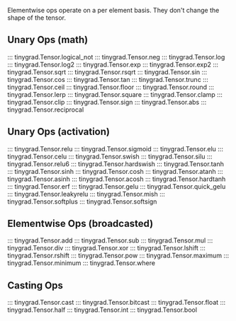 Elementwise ops operate on a per element basis. They don't change the shape of the tensor.

## Unary Ops (math)

::: tinygrad.Tensor.logical_not
::: tinygrad.Tensor.neg
::: tinygrad.Tensor.log
::: tinygrad.Tensor.log2
::: tinygrad.Tensor.exp
::: tinygrad.Tensor.exp2
::: tinygrad.Tensor.sqrt
::: tinygrad.Tensor.rsqrt
::: tinygrad.Tensor.sin
::: tinygrad.Tensor.cos
::: tinygrad.Tensor.tan
::: tinygrad.Tensor.trunc
::: tinygrad.Tensor.ceil
::: tinygrad.Tensor.floor
::: tinygrad.Tensor.round
::: tinygrad.Tensor.lerp
::: tinygrad.Tensor.square
::: tinygrad.Tensor.clamp
::: tinygrad.Tensor.clip
::: tinygrad.Tensor.sign
::: tinygrad.Tensor.abs
::: tinygrad.Tensor.reciprocal

## Unary Ops (activation)

::: tinygrad.Tensor.relu
::: tinygrad.Tensor.sigmoid
::: tinygrad.Tensor.elu
::: tinygrad.Tensor.celu
::: tinygrad.Tensor.swish
::: tinygrad.Tensor.silu
::: tinygrad.Tensor.relu6
::: tinygrad.Tensor.hardswish
::: tinygrad.Tensor.tanh
::: tinygrad.Tensor.sinh
::: tinygrad.Tensor.cosh
::: tinygrad.Tensor.atanh
::: tinygrad.Tensor.asinh
::: tinygrad.Tensor.acosh
::: tinygrad.Tensor.hardtanh
::: tinygrad.Tensor.erf
::: tinygrad.Tensor.gelu
::: tinygrad.Tensor.quick_gelu
::: tinygrad.Tensor.leakyrelu
::: tinygrad.Tensor.mish
::: tinygrad.Tensor.softplus
::: tinygrad.Tensor.softsign

## Elementwise Ops (broadcasted)

::: tinygrad.Tensor.add
::: tinygrad.Tensor.sub
::: tinygrad.Tensor.mul
::: tinygrad.Tensor.div
::: tinygrad.Tensor.xor
::: tinygrad.Tensor.lshift
::: tinygrad.Tensor.rshift
::: tinygrad.Tensor.pow
::: tinygrad.Tensor.maximum
::: tinygrad.Tensor.minimum
::: tinygrad.Tensor.where

## Casting Ops

::: tinygrad.Tensor.cast
::: tinygrad.Tensor.bitcast
::: tinygrad.Tensor.float
::: tinygrad.Tensor.half
::: tinygrad.Tensor.int
::: tinygrad.Tensor.bool